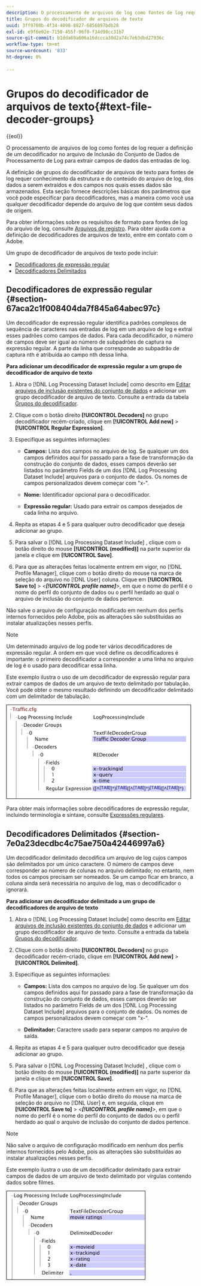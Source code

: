 ```yaml
---
description: O processamento de arquivos de log como fontes de log requer a definição de um decodificador no arquivo de Inclusão do Conjunto de Dados de Processamento de Log para extrair campos de dados das entradas de log.
title: Grupos do decodificador de arquivos de texto
uuid: 3ff9700b-4f34-4098-8827-6856897bdb28
exl-id: e9f6e02e-7150-455f-96f0-f34d98cc31b7
source-git-commit: b1dda69a606a16dccca30d2a74c7e63dbd27936c
workflow-type: tm+mt
source-wordcount: '833'
ht-degree: 0%

---
```


# Grupos do decodificador de arquivos de texto{#text-file-decoder-groups}

{{eol}}

O processamento de arquivos de log como fontes de log requer a definição de um decodificador no arquivo de Inclusão do Conjunto de Dados de Processamento de Log para extrair campos de dados das entradas de log.

A definição de grupos do decodificador de arquivos de texto para fontes de log requer conhecimento da estrutura e do conteúdo do arquivo de log, dos dados a serem extraídos e dos campos nos quais esses dados são armazenados. Esta seção fornece descrições básicas dos parâmetros que você pode especificar para decodificadores, mas a maneira como você usa qualquer decodificador depende do arquivo de log que contém seus dados de origem.

Para obter informações sobre os requisitos de formato para fontes de log do arquivo de log, consulte [Arquivos de registro](../../../../../home/c-dataset-const-proc/c-log-proc-config-file/c-log-sources.md#concept-3d4fb817c057447d90f166b1183b461e). Para obter ajuda com a definição de decodificadores de arquivos de texto, entre em contato com o Adobe.

Um grupo de decodificador de arquivos de texto pode incluir:

* [Decodificadores de expressão regular](../../../../../home/c-dataset-const-proc/c-dataset-inc-files/c-types-dataset-inc-files/c-log-proc-dataset-inc-files/c-text-file-dec-groups.md#section-67aca2c1f008404da7f845a64abec97c)
* [Decodificadores Delimitados](../../../../../home/c-dataset-const-proc/c-dataset-inc-files/c-types-dataset-inc-files/c-log-proc-dataset-inc-files/c-text-file-dec-groups.md#section-7e0a23decdbc4c75ae750a42446997a6)

## Decodificadores de expressão regular {#section-67aca2c1f008404da7f845a64abec97c}

Um decodificador de expressão regular identifica padrões complexos de sequência de caracteres nas entradas de log em um arquivo de log e extrai esses padrões como campos de dados. Para cada decodificador, o número de campos deve ser igual ao número de subpadrões de captura na expressão regular. A parte da linha que corresponde ao subpadrão de captura nth é atribuída ao campo nth dessa linha.

**Para adicionar um decodificador de expressão regular a um grupo de decodificador de arquivo de texto**

1. Abra o [!DNL Log Processing Dataset Include] como descrito em [Editar arquivos de inclusão existentes do conjunto de dados](../../../../../home/c-dataset-const-proc/c-dataset-inc-files/c-work-dataset-inc-files/t-edit-ex-dataset-inc-files.md#task-456c04e38ebc425fb35677a6bb6aa077) e adicionar um grupo decodificador de arquivo de texto. Consulte a entrada da tabela [Grupos do decodificador](../../../../../home/c-dataset-const-proc/c-dataset-inc-files/c-types-dataset-inc-files/c-log-proc-dataset-inc-files/c-log-proc-dataset-inc-files.md#concept-999475a22519432e98844622ca95b6ab).

1. Clique com o botão direito **[!UICONTROL Decoders]** no grupo decodificador recém-criado, clique em **[!UICONTROL Add new]** > **[!UICONTROL Regular Expression]**.

1. Especifique as seguintes informações:

   * **Campos:** Lista dos campos no arquivo de log. Se qualquer um dos campos definidos aqui for passado para a fase de transformação da construção do conjunto de dados, esses campos deverão ser listados no parâmetro Fields de um dos [!DNL Log Processing Dataset Include] arquivos para o conjunto de dados. Os nomes de campos personalizados devem começar com &quot;x-&quot;.

   * **Nome:** Identificador opcional para o decodificador.
   * **Expressão regular:** Usado para extrair os campos desejados de cada linha no arquivo.

1. Repita as etapas 4 e 5 para qualquer outro decodificador que deseja adicionar ao grupo.
1. Para salvar o [!DNL Log Processing Dataset Include] , clique com o botão direito do mouse **[!UICONTROL (modified)]** na parte superior da janela e clique em **[!UICONTROL Save]**.

1. Para que as alterações feitas localmente entrem em vigor, no [!DNL Profile Manager], clique com o botão direito do mouse na marca de seleção do arquivo no [!DNL User] coluna. Clique em **[!UICONTROL Save to]** > *&lt;**[!UICONTROL profile name]**>*, em que o nome do perfil é o nome do perfil do conjunto de dados ou o perfil herdado ao qual o arquivo de inclusão do conjunto de dados pertence.

Não salve o arquivo de configuração modificado em nenhum dos perfis internos fornecidos pelo Adobe, pois as alterações são substituídas ao instalar atualizações nesses perfis.

>[!NOTE]
>
>Um determinado arquivo de log pode ter vários decodificadores de expressão regular. A ordem em que você define os decodificadores é importante: o primeiro decodificador a corresponder a uma linha no arquivo de log é o usado para decodificar essa linha.

Este exemplo ilustra o uso de um decodificador de expressão regular para extrair campos de dados de um arquivo de texto delimitado por tabulação. Você pode obter o mesmo resultado definindo um decodificador delimitado com um delimitador de tabulação.

![](assets/cfg_LogProcessingInclude_RegExpDecoder.png)

Para obter mais informações sobre decodificadores de expressão regular, incluindo terminologia e sintaxe, consulte [Expressões regulares](../../../../../home/c-dataset-const-proc/c-reg-exp.md#concept-070077baa419475094ef0469e92c5b9c).

## Decodificadores Delimitados {#section-7e0a23decdbc4c75ae750a42446997a6}

Um decodificador delimitado decodifica um arquivo de log cujos campos são delimitados por um único caractere. O número de campos deve corresponder ao número de colunas no arquivo delimitado; no entanto, nem todos os campos precisam ser nomeados. Se um campo ficar em branco, a coluna ainda será necessária no arquivo de log, mas o decodificador o ignorará.

**Para adicionar um decodificador delimitado a um grupo de decodificadores de arquivo de texto**

1. Abra o [!DNL Log Processing Dataset Include] como descrito em [Editar arquivos de inclusão existentes do conjunto de dados](../../../../../home/c-dataset-const-proc/c-dataset-inc-files/c-work-dataset-inc-files/t-edit-ex-dataset-inc-files.md#task-456c04e38ebc425fb35677a6bb6aa077) e adicionar um grupo decodificador de arquivo de texto. Consulte a entrada da tabela [Grupos do decodificador](../../../../../home/c-dataset-const-proc/c-dataset-inc-files/c-types-dataset-inc-files/c-log-proc-dataset-inc-files/c-log-proc-dataset-inc-files.md#concept-999475a22519432e98844622ca95b6ab).

1. Clique com o botão direito **[!UICONTROL Decoders]** no grupo decodificador recém-criado, clique em **[!UICONTROL Add new]** > **[!UICONTROL Delimited]**.

1. Especifique as seguintes informações:

   * **Campos:** Lista dos campos no arquivo de log. Se qualquer um dos campos definidos aqui for passado para a fase de transformação da construção do conjunto de dados, esses campos deverão ser listados no parâmetro Fields de um dos [!DNL Log Processing Dataset Include] arquivos para o conjunto de dados. Os nomes de campos personalizados devem começar com &quot;x-&quot;.

   * **Delimitador:** Caractere usado para separar campos no arquivo de saída.

1. Repita as etapas 4 e 5 para qualquer outro decodificador que deseja adicionar ao grupo.
1. Para salvar o [!DNL Log Processing Dataset Include] , clique com o botão direito do mouse **[!UICONTROL (modified)]** na parte superior da janela e clique em **[!UICONTROL Save]**.

1. Para que as alterações feitas localmente entrem em vigor, no [!DNL Profile Manager], clique com o botão direito do mouse na marca de seleção do arquivo no [!DNL User] e, em seguida, clique em **[!UICONTROL Save to]** > *&lt;**[!UICONTROL profile name]**>*, em que o nome do perfil é o nome do perfil do conjunto de dados ou o perfil herdado ao qual o arquivo de inclusão do conjunto de dados pertence.

>[!NOTE]
>
>Não salve o arquivo de configuração modificado em nenhum dos perfis internos fornecidos pelo Adobe, pois as alterações são substituídas ao instalar atualizações nesses perfis.

Este exemplo ilustra o uso de um decodificador delimitado para extrair campos de dados de um arquivo de texto delimitado por vírgulas contendo dados sobre filmes.

![](assets/cfg_LogProcessingInclude_DelimitedDecoder.png)
